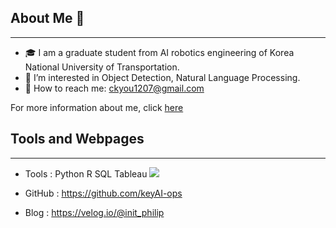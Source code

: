 ## About Me 👋
---
- 🎓 I am a graduate student from AI robotics engineering of Korea National University of Transportation.
- 📃 I’m interested in Object Detection, Natural Language Processing.
- 📩 How to reach me: ckyou1207@gmail.com

For more information about me, click [here]()

## Tools and Webpages
---
- Tools : Python R SQL Tableau <img src="https://img.shields.io/badge/Python-3776AB?style=for-the-badge&logo=Python&logoColor=white">

- GitHub : https://github.com/keyAI-ops
- Blog : https://velog.io/@init_philip
